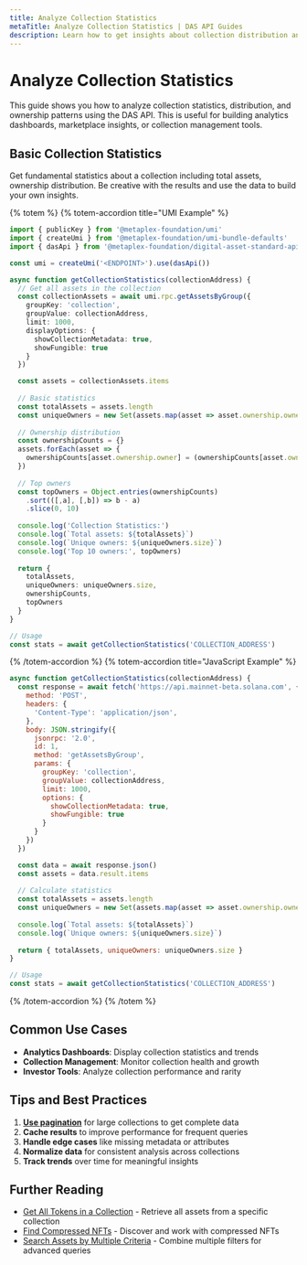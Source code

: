 ```yaml
---
title: Analyze Collection Statistics
metaTitle: Analyze Collection Statistics | DAS API Guides
description: Learn how to get insights about collection distribution and ownership using the DAS API
---
```


# Analyze Collection Statistics

This guide shows you how to analyze collection statistics, distribution, and ownership patterns using the DAS API. This is useful for building analytics dashboards, marketplace insights, or collection management tools.

## Basic Collection Statistics

Get fundamental statistics about a collection including total assets, ownership distribution. Be creative with the results and use the data to build your own insights.

{% totem %}
{% totem-accordion title="UMI Example" %}
```typescript
import { publicKey } from '@metaplex-foundation/umi'
import { createUmi } from '@metaplex-foundation/umi-bundle-defaults'
import { dasApi } from '@metaplex-foundation/digital-asset-standard-api'

const umi = createUmi('<ENDPOINT>').use(dasApi())

async function getCollectionStatistics(collectionAddress) {
  // Get all assets in the collection
  const collectionAssets = await umi.rpc.getAssetsByGroup({
    groupKey: 'collection',
    groupValue: collectionAddress,
    limit: 1000,
    displayOptions: {
      showCollectionMetadata: true,
      showFungible: true
    }
  })

  const assets = collectionAssets.items
  
  // Basic statistics
  const totalAssets = assets.length
  const uniqueOwners = new Set(assets.map(asset => asset.ownership.owner))
    
  // Ownership distribution
  const ownershipCounts = {}
  assets.forEach(asset => {
    ownershipCounts[asset.ownership.owner] = (ownershipCounts[asset.ownership.owner] || 0) + 1
  })
  
  // Top owners
  const topOwners = Object.entries(ownershipCounts)
    .sort(([,a], [,b]) => b - a)
    .slice(0, 10)
  
  console.log('Collection Statistics:')
  console.log(`Total assets: ${totalAssets}`)
  console.log(`Unique owners: ${uniqueOwners.size}`)
  console.log('Top 10 owners:', topOwners)
  
  return {
    totalAssets,
    uniqueOwners: uniqueOwners.size,
    ownershipCounts,
    topOwners
  }
}

// Usage
const stats = await getCollectionStatistics('COLLECTION_ADDRESS')
```
{% /totem-accordion %}
{% totem-accordion title="JavaScript Example" %}
```javascript
async function getCollectionStatistics(collectionAddress) {
  const response = await fetch('https://api.mainnet-beta.solana.com', {
    method: 'POST',
    headers: {
      'Content-Type': 'application/json',
    },
    body: JSON.stringify({
      jsonrpc: '2.0',
      id: 1,
      method: 'getAssetsByGroup',
      params: {
        groupKey: 'collection',
        groupValue: collectionAddress,
        limit: 1000,
        options: {
          showCollectionMetadata: true,
          showFungible: true
        }
      }
    })
  })

  const data = await response.json()
  const assets = data.result.items
  
  // Calculate statistics
  const totalAssets = assets.length
  const uniqueOwners = new Set(assets.map(asset => asset.ownership.owner))
  
  console.log(`Total assets: ${totalAssets}`)
  console.log(`Unique owners: ${uniqueOwners.size}`)
  
  return { totalAssets, uniqueOwners: uniqueOwners.size }
}

// Usage
const stats = await getCollectionStatistics('COLLECTION_ADDRESS')
```
{% /totem-accordion %}
{% /totem %}

## Common Use Cases

- **Analytics Dashboards**: Display collection statistics and trends
- **Collection Management**: Monitor collection health and growth
- **Investor Tools**: Analyze collection performance and rarity

## Tips and Best Practices

1. **[Use pagination](/das-api/guides/pagination)** for large collections to get complete data
2. **Cache results** to improve performance for frequent queries
3. **Handle edge cases** like missing metadata or attributes
4. **Normalize data** for consistent analysis across collections
5. **Track trends** over time for meaningful insights

## Further Reading

- [Get All Tokens in a Collection](/das-api/guides/get-collection-nfts) - Retrieve all assets from a specific collection
- [Find Compressed NFTs](/das-api/guides/find-compressed-nfts) - Discover and work with compressed NFTs
- [Search Assets by Multiple Criteria](/das-api/guides/search-by-criteria) - Combine multiple filters for advanced queries 